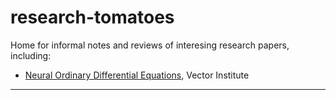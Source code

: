 # research-tomatoes 

Home for informal notes and reviews of interesing research papers, including:



- [Neural Ordinary Differential Equations](https://github.com/sophdaly/research-tomatoes/blob/master/neural-odes.md), Vector Institute 

--------
